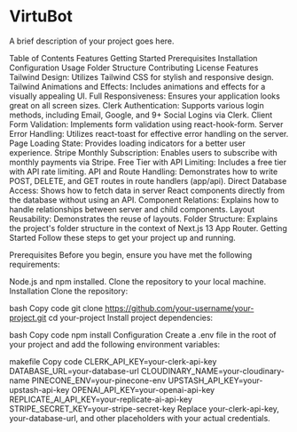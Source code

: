 # VirtuBot
A brief description of your project goes here.

Table of Contents
Features
Getting Started
Prerequisites
Installation
Configuration
Usage
Folder Structure
Contributing
License
Features
Tailwind Design: Utilizes Tailwind CSS for stylish and responsive design.
Tailwind Animations and Effects: Includes animations and effects for a visually appealing UI.
Full Responsiveness: Ensures your application looks great on all screen sizes.
Clerk Authentication: Supports various login methods, including Email, Google, and 9+ Social Logins via Clerk.
Client Form Validation: Implements form validation using react-hook-form.
Server Error Handling: Utilizes react-toast for effective error handling on the server.
Page Loading State: Provides loading indicators for a better user experience.
Stripe Monthly Subscription: Enables users to subscribe with monthly payments via Stripe.
Free Tier with API Limiting: Includes a free tier with API rate limiting.
API and Route Handling: Demonstrates how to write POST, DELETE, and GET routes in route handlers (app/api).
Direct Database Access: Shows how to fetch data in server React components directly from the database without using an API.
Component Relations: Explains how to handle relationships between server and child components.
Layout Reusability: Demonstrates the reuse of layouts.
Folder Structure: Explains the project's folder structure in the context of Next.js 13 App Router.
Getting Started
Follow these steps to get your project up and running.

Prerequisites
Before you begin, ensure you have met the following requirements:

Node.js and npm installed.
Clone the repository to your local machine.
Installation
Clone the repository:

bash
Copy code
git clone https://github.com/your-username/your-project.git
cd your-project
Install project dependencies:

bash
Copy code
npm install
Configuration
Create a .env file in the root of your project and add the following environment variables:

makefile
Copy code
CLERK_API_KEY=your-clerk-api-key
DATABASE_URL=your-database-url
CLOUDINARY_NAME=your-cloudinary-name
PINECONE_ENV=your-pinecone-env
UPSTASH_API_KEY=your-upstash-api-key
OPENAI_API_KEY=your-openai-api-key
REPLICATE_AI_API_KEY=your-replicate-ai-api-key
STRIPE_SECRET_KEY=your-stripe-secret-key
Replace your-clerk-api-key, your-database-url, and other placeholders with your actual credentials.



